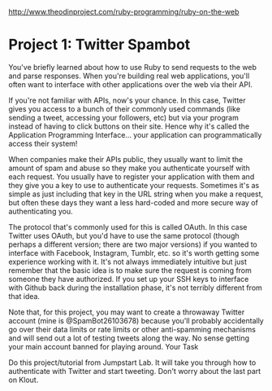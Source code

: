 http://www.theodinproject.com/ruby-programming/ruby-on-the-web

# Project 1: Twitter Spambot

You've briefly learned about how to use Ruby to send requests to the web and parse responses. When you're building real web applications, you'll often want to interface with other applications over the web via their API.

If you're not familiar with APIs, now's your chance. In this case, Twitter gives you access to a bunch of their commonly used commands (like sending a tweet, accessing your followers, etc) but via your program instead of having to click buttons on their site. Hence why it's called the Application Programming Interface... your application can programmatically access their system!

When companies make their APIs public, they usually want to limit the amount of spam and abuse so they make you authenticate yourself with each request. You usually have to register your application with them and they give you a key to use to authenticate your requests. Sometimes it's as simple as just including that key in the URL string when you make a request, but often these days they want a less hard-coded and more secure way of authenticating you.

The protocol that's commonly used for this is called OAuth. In this case Twitter uses OAuth, but you'd have to use the same protocol (though perhaps a different version; there are two major versions) if you wanted to interface with Facebook, Instagram, Tumblr, etc. so it's worth getting some experience working with it. It's not always immediately intuitive but just remember that the basic idea is to make sure the request is coming from someone they have authorized. If you set up your SSH keys to interface with Github back during the installation phase, it's not terribly different from that idea.

Note that, for this project, you may want to create a throwaway Twitter account (mine is @SpamBot26103678) because you'll probably accidentally go over their data limits or rate limits or other anti-spamming mechanisms and will send out a lot of testing tweets along the way. No sense getting your main account banned for playing around.
Your Task

Do this project/tutorial from Jumpstart Lab. It will take you through how to authenticate with Twitter and start tweeting.
Don't worry about the last part on Klout.
